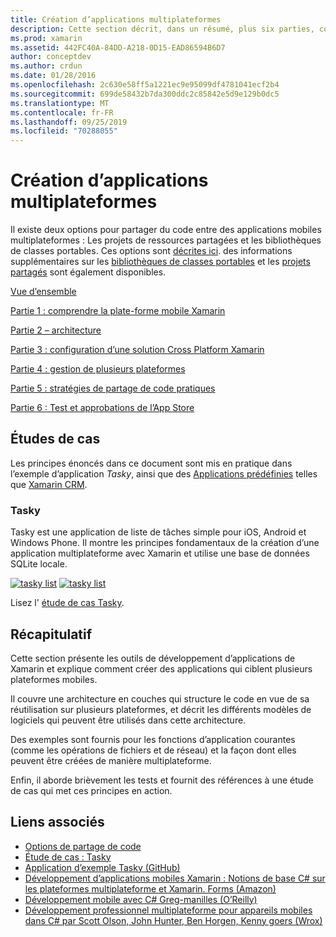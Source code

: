 ```yaml
---
title: Création d’applications multiplateformes
description: Cette section décrit, dans un résumé, plus six parties, comment créer des applications à l’aide de la plateforme de développement Xamarin, de la compréhension de la façon dont Xamarin travaille pour concevoir des applications mobiles, puis le test et le déploiement des différents magasins d’applications.
ms.prod: xamarin
ms.assetid: 442FC40A-84DD-A218-0D15-EAD86594B6D7
author: conceptdev
ms.author: crdun
ms.date: 01/28/2016
ms.openlocfilehash: 2c630e58ff5a1221ec9e95099df4781041ecf2b4
ms.sourcegitcommit: 699de58432b7da300ddc2c85842e5d9e129b0dc5
ms.translationtype: MT
ms.contentlocale: fr-FR
ms.lasthandoff: 09/25/2019
ms.locfileid: "70288055"
---
```

# <a name="building-cross-platform-applications"></a>Création d’applications multiplateformes

Il existe deux options pour partager du code entre des applications mobiles multiplateformes : Les projets de ressources partagées et les bibliothèques de classes portables. Ces options sont [décrites ici](~/cross-platform/app-fundamentals/code-sharing.md). des informations supplémentaires sur les [bibliothèques de classes portables](~/cross-platform/app-fundamentals/pcl.md) et les [projets partagés](~/cross-platform/app-fundamentals/shared-projects.md) sont également disponibles.

<a name="Sections" />

 [Vue d’ensemble](~/cross-platform/app-fundamentals/building-cross-platform-applications/overview.md)

 [Partie 1 : comprendre la plate-forme mobile Xamarin](~/cross-platform/app-fundamentals/building-cross-platform-applications/understanding-the-xamarin-mobile-platform.md)

 [Partie 2 – architecture](~/cross-platform/app-fundamentals/building-cross-platform-applications/architecture.md)

 [Partie 3 : configuration d’une solution Cross Platform Xamarin](~/cross-platform/app-fundamentals/building-cross-platform-applications/setting-up-a-xamarin-cross-platform-solution.md)

 [Partie 4 : gestion de plusieurs plateformes](~/cross-platform/app-fundamentals/building-cross-platform-applications/platform-divergence-abstraction-divergent-implementation.md)

 [Partie 5 : stratégies de partage de code pratiques](~/cross-platform/app-fundamentals/building-cross-platform-applications/practical-code-sharing-strategies.md)

 [Partie 6 : Test et approbations de l’App Store](~/cross-platform/app-fundamentals/building-cross-platform-applications/testing-and-app-store-approvals.md)

 <a name="Cross-Platform_Mobile_Application_Case_Studies" />

## <a name="case-studies"></a>Études de cas

Les principes énoncés dans ce document sont mis en pratique dans l’exemple d’application *Tasky*, ainsi que des [Applications prédéfinies](https://xamarin.com/prebuilt) telles que [Xamarin CRM](https://xamarin.com/prebuilt/#xamarincrm).

 <a name="Tasky" />

### <a name="tasky"></a>Tasky

Tasky est une application de liste de tâches simple pour iOS, Android et Windows Phone.
Il montre les principes fondamentaux de la création d’une application multiplateforme avec Xamarin et utilise une base de données SQLite locale.

 [![tasky list](images/iphone-list-sml.png)](images/iphone-list.png#lightbox) [![tasky list](images/iphone-list-sml.png)](images/iphone-list.png#lightbox)

Lisez l' [étude de cas Tasky](~/cross-platform/app-fundamentals/building-cross-platform-applications/case-study-tasky.md).

## <a name="summary"></a>Récapitulatif

Cette section présente les outils de développement d’applications de Xamarin et explique comment créer des applications qui ciblent plusieurs plateformes mobiles.

Il couvre une architecture en couches qui structure le code en vue de sa réutilisation sur plusieurs plateformes, et décrit les différents modèles de logiciels qui peuvent être utilisés dans cette architecture.

Des exemples sont fournis pour les fonctions d’application courantes (comme les opérations de fichiers et de réseau) et la façon dont elles peuvent être créées de manière multiplateforme.

Enfin, il aborde brièvement les tests et fournit des références à une étude de cas qui met ces principes en action.

## <a name="related-links"></a>Liens associés

- [Options de partage de code](~/cross-platform/app-fundamentals/code-sharing.md)
- [Étude de cas : Tasky](~/cross-platform/app-fundamentals/building-cross-platform-applications/case-study-tasky.md)
- [Application d’exemple Tasky (GitHub)](https://docs.microsoft.com/samples/xamarin/mobile-samples/taskyportable/)
- [Développement d’applications mobiles Xamarin : Notions de base C# sur les plateformes multiplateforme et Xamarin. Forms (Amazon)](http://www.amazon.com/Xamarin-Mobile-Application-Development-Cross-Platform/dp/1484202155/)
- [Développement mobile avec C# Greg-manilles (O’Reilly)](http://shop.oreilly.com/product/0636920024002.do)
- [Développement professionnel multiplateforme pour appareils mobiles dans C# par Scott Olson, John Hunter, Ben Horgen, Kenny goers (Wrox)](http://www.wrox.com/WileyCDA/WroxTitle/Professional-Cross-Platform-Mobile-Development-in-C-.productCd-1118157702.html)
